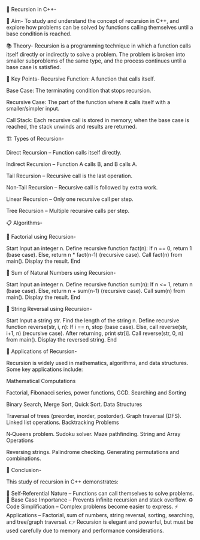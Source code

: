 🔄 Recursion in C++-

🎯 Aim-
To study and understand the concept of recursion in C++, and explore how problems can be solved by functions calling themselves until a base condition is reached.

📚 Theory-
Recursion is a programming technique in which a function calls itself directly or indirectly to solve a problem.
The problem is broken into smaller subproblems of the same type, and the process continues until a base case is satisfied.

🔑 Key Points-
Recursive Function: A function that calls itself.

Base Case: The terminating condition that stops recursion.

Recursive Case: The part of the function where it calls itself with a smaller/simpler input.

Call Stack: Each recursive call is stored in memory; when the base case is reached, the stack unwinds and results are returned.

🏗️ Types of Recursion-

Direct Recursion – Function calls itself directly.

Indirect Recursion – Function A calls B, and B calls A.

Tail Recursion – Recursive call is the last operation.

Non‑Tail Recursion – Recursive call is followed by extra work.

Linear Recursion – Only one recursive call per step.

Tree Recursion – Multiple recursive calls per step.

📋 Algorithms-

🧾 Factorial using Recursion-

Start
Input an integer n.
Define recursive function fact(n):
If n == 0, return 1 (base case).
Else, return n * fact(n-1) (recursive case).
Call fact(n) from main().
Display the result.
End

🧾 Sum of Natural Numbers using Recursion-

Start
Input an integer n.
Define recursive function sum(n):
If n <= 1, return n (base case).
Else, return n + sum(n-1) (recursive case).
Call sum(n) from main().
Display the result.
End

🧾 String Reversal using Recursion-

Start
Input a string str.
Find the length of the string n.
Define recursive function reverse(str, i, n):
If i == n, stop (base case).
Else, call reverse(str, i+1, n) (recursive case).
After returning, print str[i].
Call reverse(str, 0, n) from main().
Display the reversed string.
End

🚀 Applications of Recursion-

Recursion is widely used in mathematics, algorithms, and data structures. Some key applications include:

Mathematical Computations

Factorial, Fibonacci series, power functions, GCD.
Searching and Sorting

Binary Search, Merge Sort, Quick Sort.
Data Structures

Traversal of trees (preorder, inorder, postorder).
Graph traversal (DFS).
Linked list operations.
Backtracking Problems

N‑Queens problem.
Sudoku solver.
Maze pathfinding.
String and Array Operations

Reversing strings.
Palindrome checking.
Generating permutations and combinations.

🧠 Conclusion- 

This study of recursion in C++ demonstrates:

🔄 Self‑Referential Nature – Functions can call themselves to solve problems.
🛑 Base Case Importance – Prevents infinite recursion and stack overflow.
♻️ Code Simplification – Complex problems become easier to express.
⚡ Applications – Factorial, sum of numbers, string reversal, sorting, searching, and tree/graph traversal.
👉 Recursion is elegant and powerful, but must be used carefully due to memory and performance considerations.
